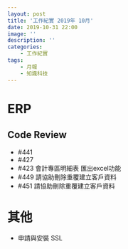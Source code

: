 ```yaml
---
layout: post
title: '工作紀實 2019年 10月'
date: 2019-10-31 22:00
image: ''
description: ''
categories:
    - 工作紀實
tags:
    - 月報
    - 知識科技
---
```


# ERP

## Code Review

* #441
* #427
* #423 會計專區明細表 匯出excel功能
* #449 請協助刪除重覆建立客戶資料
* #451 請協助刪除重覆建立客戶資料

# 其他

* 申請與安裝 SSL
